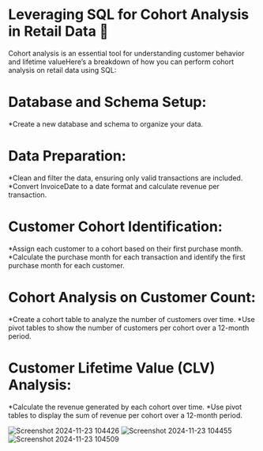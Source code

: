 # Leveraging SQL for Cohort Analysis in Retail Data 🚀
Cohort analysis is an essential tool for understanding customer behavior and lifetime valueHere’s a breakdown of how you can perform cohort analysis on retail data using SQL:

# Database and Schema Setup:
*Create a new database and schema to organize your data.

# Data Preparation:
*Clean and filter the data, ensuring only valid transactions are included.
*Convert InvoiceDate to a date format and calculate revenue per transaction.

# Customer Cohort Identification:
*Assign each customer to a cohort based on their first purchase month.
*Calculate the purchase month for each transaction and identify the first purchase month for each customer.

# Cohort Analysis on Customer Count:
*Create a cohort table to analyze the number of customers over time.
*Use pivot tables to show the number of customers per cohort over a 12-month period.

# Customer Lifetime Value (CLV) Analysis:
*Calculate the revenue generated by each cohort over time.
*Use pivot tables to display the sum of revenue per cohort over a 12-month period.

![Screenshot 2024-11-23 104426](https://github.com/user-attachments/assets/db90d647-9cc3-4c3b-9bf6-91072c646e31)
![Screenshot 2024-11-23 104455](https://github.com/user-attachments/assets/d69cee38-4202-45ca-af50-67a92ce5bac7)
![Screenshot 2024-11-23 104509](https://github.com/user-attachments/assets/189b1667-7a97-4719-9b41-c37e1edf7a93)
